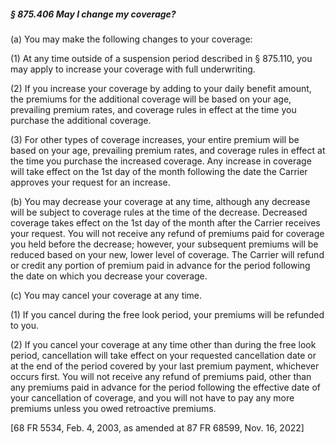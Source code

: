 ##### § 875.406 May I change my coverage? #####

(a) You may make the following changes to your coverage:

(1) At any time outside of a suspension period described in § 875.110, you may apply to increase your coverage with full underwriting.

(2) If you increase your coverage by adding to your daily benefit amount, the premiums for the additional coverage will be based on your age, prevailing premium rates, and coverage rules in effect at the time you purchase the additional coverage.

(3) For other types of coverage increases, your entire premium will be based on your age, prevailing premium rates, and coverage rules in effect at the time you purchase the increased coverage. Any increase in coverage will take effect on the 1st day of the month following the date the Carrier approves your request for an increase.

(b) You may decrease your coverage at any time, although any decrease will be subject to coverage rules at the time of the decrease. Decreased coverage takes effect on the 1st day of the month after the Carrier receives your request. You will not receive any refund of premiums paid for coverage you held before the decrease; however, your subsequent premiums will be reduced based on your new, lower level of coverage. The Carrier will refund or credit any portion of premium paid in advance for the period following the date on which you decrease your coverage.

(c) You may cancel your coverage at any time.

(1) If you cancel during the free look period, your premiums will be refunded to you.

(2) If you cancel your coverage at any time other than during the free look period, cancellation will take effect on your requested cancellation date or at the end of the period covered by your last premium payment, whichever occurs first. You will not receive any refund of premiums paid, other than any premiums paid in advance for the period following the effective date of your cancellation of coverage, and you will not have to pay any more premiums unless you owed retroactive premiums.

[68 FR 5534, Feb. 4, 2003, as amended at 87 FR 68599, Nov. 16, 2022]